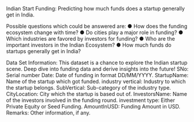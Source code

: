 Indian Start Funding: Predicting how much funds does a startup generally get in India.



Possible questions which could be answered are:
● How does the funding ecosystem change with time?
● Do cities play a major role in funding?
● Which industries are favored by investors for funding?
● Who are the important investors in the Indian Ecosystem?
● How much funds do startups generally get in India?



Data Set Information:
This dataset is a chance to explore the Indian startup scene. Deep dive into funding data and
derive insights into the future!
SNo: Serial number
Date: Date of funding in format DD/MM/YYYY.
StartupName: Name of the startup which got funded.
industry vertical: Industry to which the startup belongs.
SubVertical: Sub-category of the industry type.
CityLocation: City which the startup is based out of.
InvestorsName: Name of the investors involved in the funding round.
investment type: Either Private Equity or Seed Funding.
AmountInUSD: Funding Amount in USD.
Remarks: Other information, if any.
